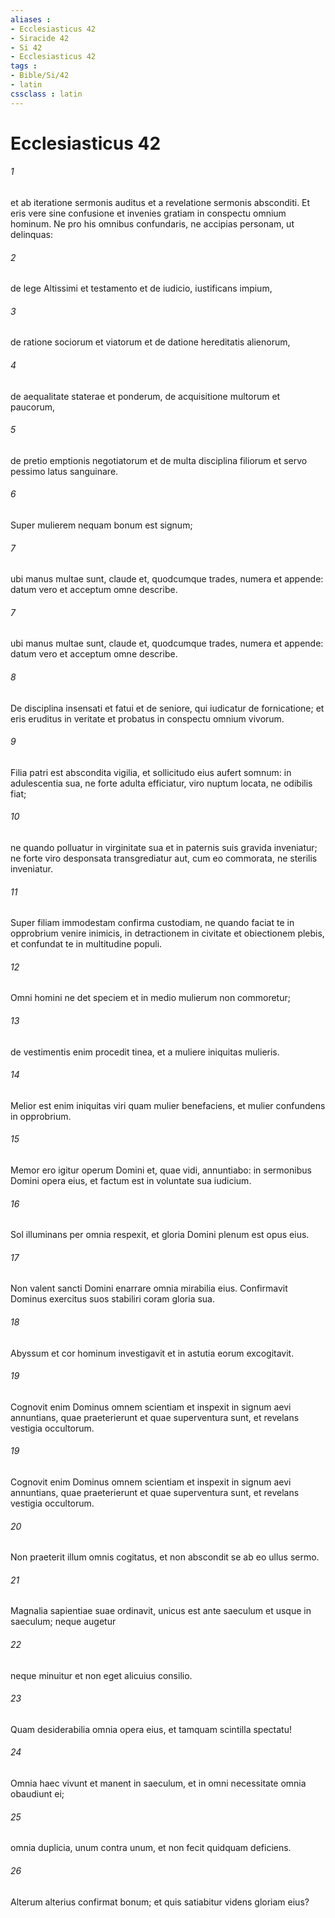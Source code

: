 ```yaml
---
aliases : 
- Ecclesiasticus 42
- Siracide 42
- Si 42
- Ecclesiasticus 42
tags : 
- Bible/Si/42
- latin
cssclass : latin
---
```


# Ecclesiasticus 42

###### 1
et ab iteratione sermonis auditus et a revelatione sermonis absconditi. Et eris vere sine confusione et invenies gratiam in conspectu omnium hominum. Ne pro his omnibus confundaris, ne accipias personam, ut delinquas:
###### 2
de lege Altissimi et testamento et de iudicio, iustificans impium,
###### 3
de ratione sociorum et viatorum et de datione hereditatis alienorum,
###### 4
de aequalitate staterae et ponderum, de acquisitione multorum et paucorum,
###### 5
de pretio emptionis negotiatorum et de multa disciplina filiorum et servo pessimo latus sanguinare.
###### 6
Super mulierem nequam bonum est signum;
###### 7
ubi manus multae sunt, claude et, quodcumque trades, numera et appende: datum vero et acceptum omne describe.
###### 7
ubi manus multae sunt, claude et, quodcumque trades, numera et appende: datum vero et acceptum omne describe.
###### 8
De disciplina insensati et fatui et de seniore, qui iudicatur de fornicatione; et eris eruditus in veritate et probatus in conspectu omnium vivorum.
###### 9
Filia patri est abscondita vigilia, et sollicitudo eius aufert somnum: in adulescentia sua, ne forte adulta efficiatur, viro nuptum locata, ne odibilis fiat;
###### 10
ne quando polluatur in virginitate sua et in paternis suis gravida inveniatur; ne forte viro desponsata transgrediatur aut, cum eo commorata, ne sterilis inveniatur.
###### 11
Super filiam immodestam confirma custodiam, ne quando faciat te in opprobrium venire inimicis, in detractionem in civitate et obiectionem plebis, et confundat te in multitudine populi.
###### 12
Omni homini ne det speciem et in medio mulierum non commoretur;
###### 13
de vestimentis enim procedit tinea, et a muliere iniquitas mulieris.
###### 14
Melior est enim iniquitas viri quam mulier benefaciens, et mulier confundens in opprobrium.
###### 15
Memor ero igitur operum Domini et, quae vidi, annuntiabo: in sermonibus Domini opera eius, et factum est in voluntate sua iudicium.
###### 16
Sol illuminans per omnia respexit, et gloria Domini plenum est opus eius.
###### 17
Non valent sancti Domini enarrare omnia mirabilia eius. Confirmavit Dominus exercitus suos stabiliri coram gloria sua.
###### 18
Abyssum et cor hominum investigavit et in astutia eorum excogitavit.
###### 19
Cognovit enim Dominus omnem scientiam et inspexit in signum aevi annuntians, quae praeterierunt et quae superventura sunt, et revelans vestigia occultorum.
###### 19
Cognovit enim Dominus omnem scientiam et inspexit in signum aevi annuntians, quae praeterierunt et quae superventura sunt, et revelans vestigia occultorum.
###### 20
Non praeterit illum omnis cogitatus, et non abscondit se ab eo ullus sermo.
###### 21
Magnalia sapientiae suae ordinavit, unicus est ante saeculum et usque in saeculum; neque augetur 
###### 22
neque minuitur et non eget alicuius consilio.
###### 23
Quam desiderabilia omnia opera eius, et tamquam scintilla spectatu!
###### 24
Omnia haec vivunt et manent in saeculum, et in omni necessitate omnia obaudiunt ei;
###### 25
omnia duplicia, unum contra unum, et non fecit quidquam deficiens.
###### 26
Alterum alterius confirmat bonum; et quis satiabitur videns gloriam eius?
